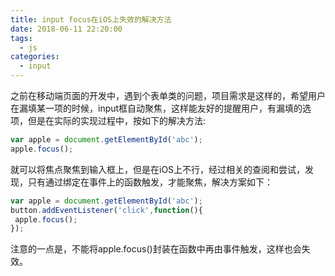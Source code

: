 ```yaml
---
title: input focus在iOS上失效的解决方法
date: 2018-06-11 22:20:00
tags:
  - js 
categories:
  - input
---
```


之前在移动端页面的开发中，遇到个表单类的问题，项目需求是这样的，希望用户在漏填某一项的时候，input框自动聚焦，这样能友好的提醒用户，有漏填的选项，但是在实际的实现过程中，按如下的解决方法:   
```js
var apple = document.getElementById('abc');
apple.focus();
```

就可以将焦点聚焦到输入框上，但是在iOS上不行，经过相关的查阅和尝试，发现，只有通过绑定在事件上的函数触发，才能聚焦，解决方案如下：  
```js
var apple = document.getElementById('abc');
button.addEventListener('click',function(){
 apple.focus();
});
```

注意的一点是，不能将apple.focus()封装在函数中再由事件触发，这样也会失效。
